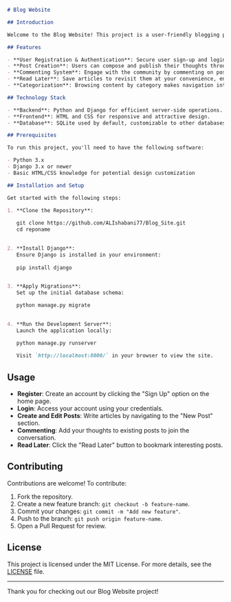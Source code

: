 

```markdown
# Blog Website

## Introduction

Welcome to the Blog Website! This project is a user-friendly blogging platform built with Python and Django. It offers a clean and simple interface for users to register, log in, publish posts, comment on articles, and organize reads with a "Read Later" feature. All posts are elegantly categorized for easy browsing.

## Features

- **User Registration & Authentication**: Secure user sign-up and login functionalities to personalize experiences.
- **Post Creation**: Users can compose and publish their thoughts through blog posts.
- **Commenting System**: Engage with the community by commenting on posts.
- **Read Later**: Save articles to revisit them at your convenience, enhancing user interaction.
- **Categorization**: Browsing content by category makes navigation intuitive and efficient.

## Technology Stack

- **Backend**: Python and Django for efficient server-side operations.
- **Frontend**: HTML and CSS for responsive and attractive design.
- **Database**: SQLite used by default, customizable to other databases.

## Prerequisites

To run this project, you'll need to have the following software:

- Python 3.x
- Django 3.x or newer
- Basic HTML/CSS knowledge for potential design customization

## Installation and Setup

Get started with the following steps:

1. **Clone the Repository**:
   
   git clone https://github.com/ALIshabani77/Blog_Site.git
   cd reponame
   

2. **Install Django**:
   Ensure Django is installed in your environment:
   
   pip install django
   

3. **Apply Migrations**:
   Set up the initial database schema:

   python manage.py migrate
   

4. **Run the Development Server**:
   Launch the application locally:

   python manage.py runserver
 
   Visit `http://localhost:8000/` in your browser to view the site.


  ```

## Usage

- **Register**: Create an account by clicking the "Sign Up" option on the home page.
- **Login**: Access your account using your credentials.
- **Create and Edit Posts**: Write articles by navigating to the "New Post" section.
- **Commenting**: Add your thoughts to existing posts to join the conversation.
- **Read Later**: Click the "Read Later" button to bookmark interesting posts.



## Contributing

Contributions are welcome! To contribute:

1. Fork the repository.
2. Create a new feature branch: `git checkout -b feature-name`.
3. Commit your changes: `git commit -m "Add new feature"`.
4. Push to the branch: `git push origin feature-name`.
5. Open a Pull Request for review.

## License

This project is licensed under the MIT License. For more details, see the [LICENSE](LICENSE) file.

---

Thank you for checking out our Blog Website project!

